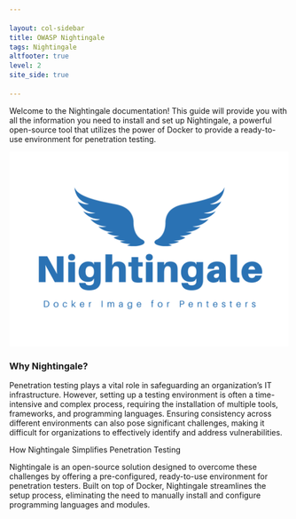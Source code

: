 ```yaml
---

layout: col-sidebar
title: OWASP Nightingale
tags: Nightingale
altfooter: true
level: 2
site_side: true

---
```


Welcome to the Nightingale documentation! This guide will provide you with all the information you need to install and set up Nightingale, a powerful open-source tool that utilizes the power of Docker to provide a ready-to-use environment for penetration testing.

![Nightingale Logo](assets/images/Nightingale.png)

### Why Nightingale?

Penetration testing plays a vital role in safeguarding an organization’s IT infrastructure. However, setting up a testing environment is often a time-intensive and complex process, requiring the installation of multiple tools, frameworks, and programming languages. Ensuring consistency across different environments can also pose significant challenges, making it difficult for organizations to effectively identify and address vulnerabilities.

How Nightingale Simplifies Penetration Testing

Nightingale is an open-source solution designed to overcome these challenges by offering a pre-configured, ready-to-use environment for penetration testers. Built on top of Docker, Nightingale streamlines the setup process, eliminating the need to manually install and configure programming languages and modules.